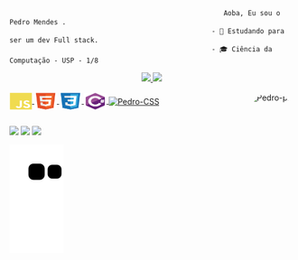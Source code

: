                                                          Aoba, Eu sou o Pedro Mendes .
                                                      - 🌱 Estudando para ser um dev Full stack.
                                                      - 🎓 Ciência da Computação - USP - 1/8
 
<div align="center">
  <a href="https://github.com/Pedro-Bat">
  <img height="180em" src="https://github-readme-stats.vercel.app/api?username=Pedro-Bat&show_icons=true&theme=merko&include_all_commits=true&count_private=true"/>
  <img height="180em" src="https://github-readme-stats.vercel.app/api/top-langs/?username=Pedro-Bat&layout=compact&langs_count=7&theme=merko"/>
</div>
<div style="display: inline_block"><br>
  <img align="center" alt="Pedro-Js" height="30" width="40" src="https://raw.githubusercontent.com/devicons/devicon/master/icons/javascript/javascript-plain.svg">
  <img align="center" alt="Pedro-HTML" height="30" width="40" src="https://raw.githubusercontent.com/devicons/devicon/master/icons/html5/html5-original.svg">
  <img align="center" alt="Pedro-CSS" height="30" width="40" src="https://raw.githubusercontent.com/devicons/devicon/master/icons/css3/css3-original.svg">
  <img align="center" alt="Pedro-Csharp" height="30" width="40" src="https://raw.githubusercontent.com/devicons/devicon/master/icons/csharp/csharp-original.svg">
  <img align="center" alt="Pedro-CSS" height="30" width="40" src="https://cdn.jsdelivr.net/gh/devicons/devicon/icons/c/c-original.svg" />
  <img align="right" alt="Pedro-pic" height="150" style="border-radius:50px;" src="https://c.tenor.com/gmUmuAcdK78AAAAC/batman.gif">
</div>
  
  ##
  
<div> 
  <a href = "mailto:pedro.batmendes@usp.br"><img src="https://img.shields.io/badge/-Gmail-%23333?style=for-the-badge&logo=gmail&logoColor=white" target="_blank"></a>
  <a href="https://www.linkedin.com/in/pedro-mendes-915333191/" target="_blank"><img src="https://img.shields.io/badge/-LinkedIn-%230077B5?style=for-the-badge&logo=linkedin&logoColor=white" target="_blank"></a> 
  <a href="https://api.whatsapp.com/send?phone=5516991738511"><img src="https://img.shields.io/badge/WhatsApp-25D366?style=for-the-badge&logo=whatsapp&logoColor=white" target="blank"></a>
 
  ![Snake animation](https://github.com/Pedro-Bat/Pedro-Bat/blob/output/github-contribution-grid-snake.svg)
 
</div>
